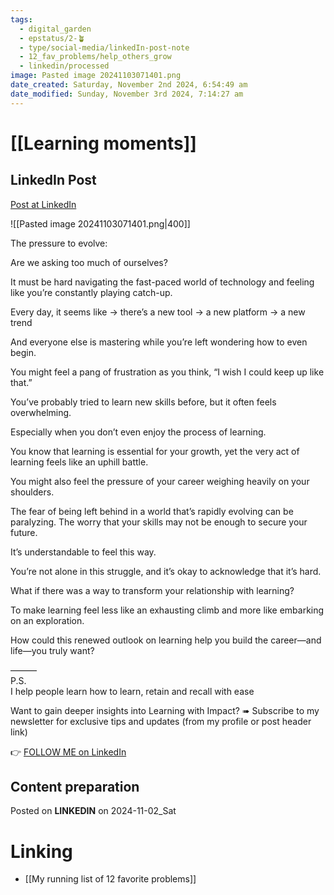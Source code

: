 ```yaml
---
tags:
  - digital_garden
  - epstatus/2-🪴
  - type/social-media/linkedIn-post-note
  - 12_fav_problems/help_others_grow
  - linkedin/processed
image: Pasted image 20241103071401.png
date_created: Saturday, November 2nd 2024, 6:54:49 am
date_modified: Sunday, November 3rd 2024, 7:14:27 am
---
```

# [[Learning moments]]
## LinkedIn Post
[Post at LinkedIn](https://www.linkedin.com/posts/sebastiankamilli_the-pressure-to-evolve-are-we-asking-too-activity-7258372342081294336-jIMH?utm_source=share&utm_medium=member_desktop)

![[Pasted image 20241103071401.png|400]]  

The pressure to evolve: 

Are we asking too much of ourselves?

It must be hard navigating the fast-paced world of technology and feeling like you’re constantly playing catch-up. 

Every day, it seems like 
→ there’s a new tool
→ a new platform
→ a new trend 

And everyone else is mastering 
while you’re left wondering how to even begin. 

You might feel a pang of frustration as you think, 
“I wish I could keep up like that.”

You’ve probably tried to learn new skills before, 
but it often feels overwhelming. 

Especially when you don’t even enjoy the process of learning.

You know that learning is essential for your growth, 
yet the very act of learning feels like an uphill battle.

You might also feel the pressure of your career 
weighing heavily on your shoulders. 

The fear of being left behind in a world that’s rapidly evolving can be paralyzing. The worry that your skills may not be enough to secure your future.

It’s understandable to feel this way. 

You’re not alone in this struggle, 
and it’s okay to acknowledge that it’s hard. 

What if there was a way to transform your relationship with learning? 

To make learning feel less like an exhausting climb 
and more like embarking on an exploration.

How could this renewed outlook on learning help you 
build the career—and life—you truly want?

———  
P.S.  
I help people learn how to learn, retain and recall with ease

Want to gain deeper insights into Learning with Impact?
➠ Subscribe to my newsletter for exclusive tips and updates
(from my profile or post header link)


👉 [FOLLOW ME on LinkedIn](https://www.linkedin.com/comm/mynetwork/discovery-see-all?usecase=PEOPLE_FOLLOWS&followMember=sebastiankamilli)

## Content preparation



Posted on **LINKEDIN** on 2024-11-02_Sat
# Linking
+ [[My running list of 12 favorite problems]]